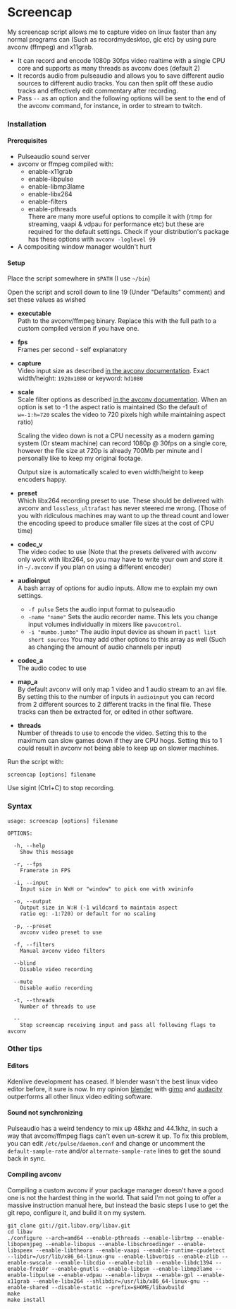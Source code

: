 # Screencap
My screencap script allows me to capture video on linux faster than any normal programs can (Such as recordmydesktop, glc etc) by using pure avconv (ffmpeg) and x11grab.

* It can record and encode 1080p 30fps video realtime with a single CPU core and supports as many threads as avconv does (default 2)
* It records audio from pulseaudio and allows you to save different audio sources to different audio tracks. You can then split off these audio tracks and effectively edit commentary after recording.
* Pass `--` as an option and the following options will be sent to the end of the avconv command, for instance, in order to stream to twitch.

### Installation
#### Prerequisites
* Pulseaudio sound server
* avconv or ffmpeg compiled with:
  * enable-x11grab
  * enable-libpulse
  * enable-libmp3lame
  * enable-libx264
  * enable-filters
  * enable-pthreads  
  There are many more useful options to compile it with (rtmp for streaming, vaapi & vdpau for performance etc) but these are required for the default settings. Check if your distribution's package has these options with `avconv -loglevel 99`
* A compositing window manager wouldn't hurt

#### Setup
Place the script somewhere in `$PATH` (I use `~/bin`)

Open the script and scroll down to line 19 (Under "Defaults" comment) and set these values as wished

* **executable**  
  Path to the avconv/ffmpeg binary. Replace this with the full path to a custom compiled version if you have one.
* **fps**  
  Frames per second - self explanatory
* **capture**  
  Video input size as described [in the avconv documentation](http://libav.org/avconv.html#Video-Options). Exact width/height: `1920x1080` or keyword: `hd1080`
* **scale**  
  Scale filter options as described [in the avconv documentation](http://libav.org/avconv.html#scale-1). When an option is set to -1 the aspect ratio is maintained (So the default of `w=-1:h=720` scales the video to 720 pixels high while maintaining aspect ratio)
  
  Scaling the video down is not a CPU necessity as a modern gaming system (Or steam machine) can record 1080p @ 30fps on a single core, however the file size at 720p is already 700Mb per minute and I personally like to keep my original footage.
  
  Output size is automatically scaled to even width/height to keep encoders happy.
* **preset**  
  Which libx264 recording preset to use. These should be delivered with avconv and `lossless_ultrafast` has never steered me wrong. (Those of you with ridiculous machines may want to up the thread count and lower the encoding speed to produce smaller file sizes at the cost of CPU time)
* **codec_v**  
  The video codec to use (Note that the presets delivered with avconv only work with libx264, so you may have to write your own and store it in `~/.avconv` if you plan on using a different encoder)
* **audioinput**  
  A bash array of options for audio inputs. Allow me to explain my own settings.
  * `-f pulse`
    Sets the audio input format to pulseaudio
  * `-name "name"`
    Sets the audio recorder name. This lets you change input volumes individually in mixers like `pavucontrol`.
  * `-i "mumbo.jumbo"`
    The audio input device as shown in `pactl list short sources`
  You may add other options to this array as well (Such as changing the amount of audio channels per input)
* **codec_a**  
  The audio codec to use
* **map_a**  
  By default avconv will only map 1 video and 1 audio stream to an avi file. By setting this to the number of inputs in `audioinput` you can record from 2 different sources to 2 different tracks in the final file. These tracks can then be extracted for, or edited in other software.
* **threads**  
  Number of threads to use to encode the video. Setting this to the maximum can slow games down if they are CPU hogs. Setting this to 1 could result in avconv not being able to keep up on slower machines.

Run the script with:

    screencap [options] filename

Use sigint (Ctrl+C) to stop recording.

### Syntax
    usage: screencap [options] filename

    OPTIONS:

      -h, --help
        Show this message

      -r, --fps
        Framerate in FPS

      -i, --input
        Input size in WxH or "window" to pick one with xwininfo

      -o, --output
        Output size in W:H (-1 wildcard to maintain aspect
        ratio eg: -1:720) or default for no scaling

      -p, --preset
        avconv video preset to use

      -f, --filters
        Manual avconv video filters

      --blind
        Disable video recording

      --mute
        Disable audio recording

      -t, --threads
        Number of threads to use

      --
        Stop screencap receiving input and pass all following flags to avconv

### Other tips
#### Editors
Kdenlive development has ceased. If blender wasn't the best linux video editor before, it sure is now. In my opinion [blender](http://www.blender.org/) with [gimp](http://www.gimp.org/) and [audacity](http://audacity.sourceforge.net/) outperforms all other linux video editing software.

#### Sound not synchronizing
Pulseaudio has a weird tendency to mix up 48khz and 44.1khz, in such a way that avconv/ffmpeg flags can't even un-screw it up. To fix this problem, you can edit `/etc/pulse/daemon.conf` and change or uncomment the  `default-sample-rate` and/or `alternate-sample-rate` lines to get the sound back in sync.

#### Compiling avconv
Compiling a custom avconv if your package manager doesn't have a good one is not the hardest thing in the world. That said I'm not going to offer a massive instruction manual here, but instead the basic steps I use to get the git repo, configure it, and build it on my system.

    git clone git://git.libav.org/libav.git
    cd libav
    ./configure --arch=amd64 --enable-pthreads --enable-librtmp --enable-libopenjpeg --enable-libopus --enable-libschroedinger --enable-libspeex --enable-libtheora --enable-vaapi --enable-runtime-cpudetect --libdir=/usr/lib/x86_64-linux-gnu --enable-libvorbis --enable-zlib --enable-swscale --enable-libcdio --enable-bzlib --enable-libdc1394 --enable-frei0r --enable-gnutls --enable-libgsm --enable-libmp3lame --enable-libpulse --enable-vdpau --enable-libvpx --enable-gpl --enable-x11grab --enable-libx264 --shlibdir=/usr/lib/x86_64-linux-gnu --enable-shared --disable-static --prefix=$HOME/libavbuild
    make
    make install